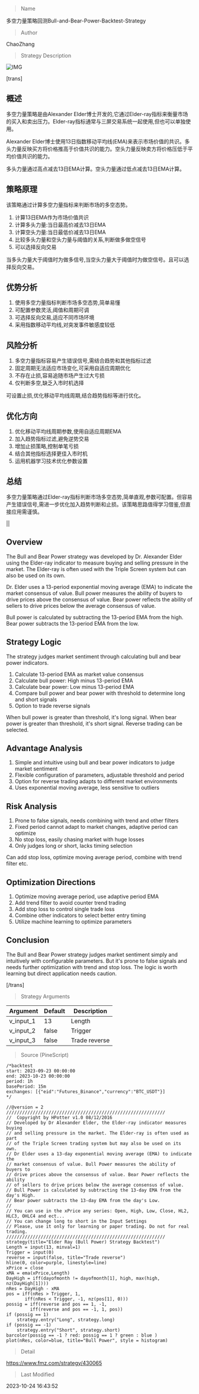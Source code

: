
> Name

多空力量策略回测Bull-and-Bear-Power-Backtest-Strategy

> Author

ChaoZhang

> Strategy Description

![IMG](https://www.fmz.com/upload/asset/15bf83f26850e30293b.png)

[trans]

## 概述

多空力量策略是由Alexander Elder博士开发的,它通过Elder-ray指标来衡量市场的买入和卖出压力。Elder-ray指标通常与三屏交易系统一起使用,但也可以单独使用。

Alexander Elder博士使用13日指数移动平均线(EMA)来表示市场价值的共识。多头力量反映买方将价格推高于价值共识的能力。空头力量反映卖方将价格压低于平均价值共识的能力。  

多头力量通过高点减去13日EMA计算。空头力量通过低点减去13日EMA计算。

## 策略原理

该策略通过计算多空力量指标来判断市场的多空态势。

1. 计算13日EMA作为市场价值共识
2. 计算多头力量:当日最高价减去13日EMA
3. 计算空头力量:当日最低价减去13日EMA  
4. 比较多头力量和空头力量与阈值的关系,判断做多做空信号
5. 可以选择反向交易

当多头力量大于阈值时为做多信号,当空头力量大于阈值时为做空信号。且可以选择反向交易。

## 优势分析

1. 使用多空力量指标判断市场多空态势,简单易懂
2. 可配置参数灵活,阈值和周期可调
3. 可选择反向交易,适应不同市场环境
4. 采用指数移动平均线,对突发事件敏感度较低

## 风险分析

1. 多空力量指标容易产生错误信号,需结合趋势和其他指标过滤
2. 固定周期无法适应市场变化,可采用自适应周期优化
3. 不存在止损,容易追随市场产生过大亏损
4. 仅判断多空,缺乏入市时机选择

可设置止损,优化移动平均线周期,结合趋势指标等进行优化。

## 优化方向  

1. 优化移动平均线周期参数,使用自适应周期EMA
2. 加入趋势指标过滤,避免逆势交易
3. 增加止损策略,控制单笔亏损
4. 结合其他指标选择更佳入市时机
5. 运用机器学习技术优化参数设置

## 总结

多空力量策略通过Elder-ray指标判断市场多空态势,简单直观,参数可配置。但容易产生错误信号,需进一步优化加入趋势判断和止损。该策略思路值得学习借鉴,但直接应用需谨慎。

||

## Overview

The Bull and Bear Power strategy was developed by Dr. Alexander Elder using the Elder-ray indicator to measure buying and selling pressure in the market. The Elder-ray is often used with the Triple Screen system but can also be used on its own. 

Dr. Elder uses a 13-period exponential moving average (EMA) to indicate the market consensus of value. Bull power measures the ability of buyers to drive prices above the consensus of value. Bear power reflects the ability of sellers to drive prices below the average consensus of value.

Bull power is calculated by subtracting the 13-period EMA from the high. Bear power subtracts the 13-period EMA from the low.

## Strategy Logic

The strategy judges market sentiment through calculating bull and bear power indicators.

1. Calculate 13-period EMA as market value consensus  
2. Calculate bull power: High minus 13-period EMA
3. Calculate bear power: Low minus 13-period EMA
4. Compare bull power and bear power with threshold to determine long and short signals
5. Option to trade reverse signals

When bull power is greater than threshold, it's long signal. When bear power is greater than threshold, it's short signal. Reverse trading can be selected.

## Advantage Analysis 

1. Simple and intuitive using bull and bear power indicators to judge market sentiment
2. Flexible configuration of parameters, adjustable threshold and period
3. Option for reverse trading adapts to different market environments
4. Uses exponential moving average, less sensitive to outliers

## Risk Analysis

1. Prone to false signals, needs combining with trend and other filters  
2. Fixed period cannot adapt to market changes, adaptive period can optimize
3. No stop loss, easily chasing market with huge losses
4. Only judges long or short, lacks timing selection

Can add stop loss, optimize moving average period, combine with trend filter etc.

## Optimization Directions

1. Optimize moving average period, use adaptive period EMA
2. Add trend filter to avoid counter trend trading
3. Add stop loss to control single trade loss
4. Combine other indicators to select better entry timing
5. Utilize machine learning to optimize parameters

## Conclusion

The Bull and Bear Power strategy judges market sentiment simply and intuitively with configurable parameters. But it's prone to false signals and needs further optimization with trend and stop loss. The logic is worth learning but direct application needs caution.

[/trans]

> Strategy Arguments



|Argument|Default|Description|
|----|----|----|
|v_input_1|13|Length|
|v_input_2|false|Trigger|
|v_input_3|false|Trade reverse|


> Source (PineScript)

``` pinescript
/*backtest
start: 2023-09-23 00:00:00
end: 2023-10-23 00:00:00
period: 1h
basePeriod: 15m
exchanges: [{"eid":"Futures_Binance","currency":"BTC_USDT"}]
*/

//@version = 2
////////////////////////////////////////////////////////////
//  Copyright by HPotter v1.0 08/12/2016
// Developed by Dr Alexander Elder, the Elder-ray indicator measures buying 
// and selling pressure in the market. The Elder-ray is often used as part 
// of the Triple Screen trading system but may also be used on its own.
// Dr Elder uses a 13-day exponential moving average (EMA) to indicate the 
// market consensus of value. Bull Power measures the ability of buyers to 
// drive prices above the consensus of value. Bear Power reflects the ability 
// of sellers to drive prices below the average consensus of value.
// Bull Power is calculated by subtracting the 13-day EMA from the day's High. 
// Bear power subtracts the 13-day EMA from the day's Low.
//
// You can use in the xPrice any series: Open, High, Low, Close, HL2, HLC3, OHLC4 and ect...
// You can change long to short in the Input Settings
// Please, use it only for learning or paper trading. Do not for real trading.
////////////////////////////////////////////////////////////
strategy(title="Elder Ray (Bull Power) Strategy Backtest")
Length = input(13, minval=1)
Trigger = input(0)
reverse = input(false, title="Trade reverse")
hline(0, color=purple, linestyle=line)
xPrice = close
xMA = ema(xPrice,Length)
DayHigh = iff(dayofmonth != dayofmonth[1], high, max(high, nz(DayHigh[1])))
nRes = DayHigh - xMA
pos = iff(nRes > Trigger, 1,
	   iff(nRes < Trigger, -1, nz(pos[1], 0))) 
possig = iff(reverse and pos == 1, -1,
         iff(reverse and pos == -1, 1, pos))	   
if (possig == 1) 
    strategy.entry("Long", strategy.long)
if (possig == -1)
    strategy.entry("Short", strategy.short)	   	    
barcolor(possig == -1 ? red: possig == 1 ? green : blue )
plot(nRes, color=blue, title="Bull Power", style = histogram)
```

> Detail

https://www.fmz.com/strategy/430065

> Last Modified

2023-10-24 16:43:52
